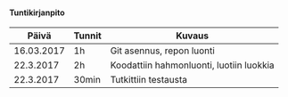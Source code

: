 ﻿#### Tuntikirjanpito

Päivä | Tunnit | Kuvaus
--------------- | ----- | ------
16.03.2017 | 1h | Git asennus, repon luonti
22.3.2017 | 2h | Koodattiin hahmonluonti, luotiin luokkia
22.3.2017 | 30min | Tutkittiin testausta


